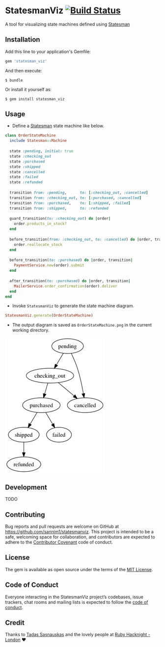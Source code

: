 # StatesmanViz [![Build Status](https://travis-ci.org/Sannim1/statesmanviz.svg?branch=master)](https://travis-ci.org/Sannim1/statesmanviz)

A tool for visualizing state machines defined using [Statesman](https://github.com/gocardless/statesman)

## Installation

Add this line to your application's Gemfile:

```ruby
gem 'statesman_viz'
```

And then execute:

    $ bundle

Or install it yourself as:

    $ gem install statesman_viz

## Usage
- Define a [Statesman](https://github.com/gocardless/statesman) state machine like below.

```ruby
class OrderStateMachine
  include Statesman::Machine

  state :pending, initial: true
  state :checking_out
  state :purchased
  state :shipped
  state :cancelled
  state :failed
  state :refunded

  transition from: :pending,      to: [:checking_out, :cancelled]
  transition from: :checking_out, to: [:purchased, :cancelled]
  transition from: :purchased,    to: [:shipped, :failed]
  transition from: :shipped,      to: :refunded

  guard_transition(to: :checking_out) do |order|
    order.products_in_stock?
  end

  before_transition(from: :checking_out, to: :cancelled) do |order, transition|
    order.reallocate_stock
  end

  before_transition(to: :purchased) do |order, transition|
    PaymentService.new(order).submit
  end

  after_transition(to: :purchased) do |order, transition|
    MailerService.order_confirmation(order).deliver
  end
end
```

- Invoke `StatesmanViz` to generate the state machine diagram.

```ruby
StatesmanViz.generate(OrderStateMachine)
```

- The output diagram is saved as `OrderStateMachine.png` in the current working directory.

![OrderStateMachine.png](OrderStateMachine.png)

## Development

TODO

<!-- After checking out the repo, run `bin/setup` to install dependencies. Then, run `rake spec` to run the tests. You can also run `bin/console` for an interactive prompt that will allow you to experiment.

To install this gem onto your local machine, run `bundle exec rake install`. To release a new version, update the version number in `version.rb`, and then run `bundle exec rake release`, which will create a git tag for the version, push git commits and tags, and push the `.gem` file to [rubygems.org](https://rubygems.org). -->

## Contributing

Bug reports and pull requests are welcome on GitHub at https://github.com/sannim1/statesmanviz. This project is intended to be a safe, welcoming space for collaboration, and contributors are expected to adhere to the [Contributor Covenant](http://contributor-covenant.org) code of conduct.

## License

The gem is available as open source under the terms of the [MIT License](https://opensource.org/licenses/MIT).

## Code of Conduct

Everyone interacting in the StatesmanViz project’s codebases, issue trackers, chat rooms and mailing lists is expected to follow the [code of conduct](https://github.com/sannim1/statesmanviz/blob/master/CODE_OF_CONDUCT.md).

## Credit

Thanks to [Tadas Sasnauskas](https://github.com/tadas-s) and the lovely people at [Ruby Hacknight - London](https://www.meetup.com/ruby-hacknight-london/) ❤️
